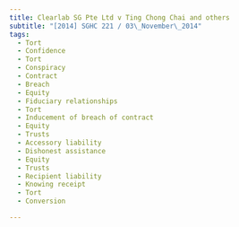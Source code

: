 ```yaml
---
title: Clearlab SG Pte Ltd v Ting Chong Chai and others 
subtitle: "[2014] SGHC 221 / 03\_November\_2014"
tags:
  - Tort
  - Confidence
  - Tort
  - Conspiracy
  - Contract
  - Breach
  - Equity
  - Fiduciary relationships
  - Tort
  - Inducement of breach of contract
  - Equity
  - Trusts
  - Accessory liability
  - Dishonest assistance
  - Equity
  - Trusts
  - Recipient liability
  - Knowing receipt
  - Tort
  - Conversion

---
```


